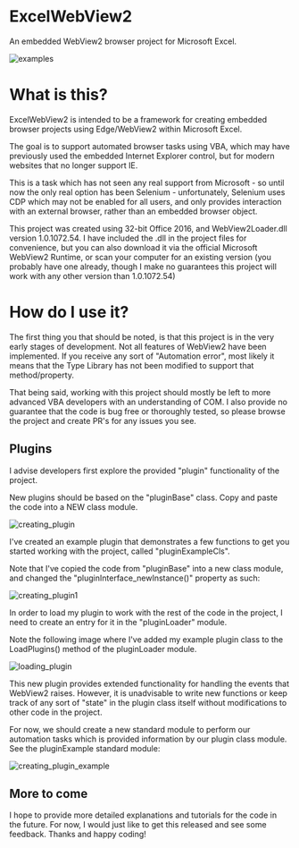 # ExcelWebView2
An embedded WebView2 browser project for Microsoft Excel.

![examples](https://github.com/lucasplumb/ExcelWebView2/assets/8316592/cac706d0-8d15-4139-9f7d-d294cc3f6138)

# What is this?

ExcelWebView2 is intended to be a framework for creating embedded browser projects using Edge/WebView2 within Microsoft Excel.

The goal is to support automated browser tasks using VBA, which may have previously used the embedded Internet Explorer control, but for modern websites that no longer support IE.

This is a task which has not seen any real support from Microsoft - so until now the only real option has been Selenium - unfortunately, Selenium uses CDP which may not be enabled for all users, and only provides interaction with an external browser, rather than an embedded browser object.

This project was created using 32-bit Office 2016, and WebView2Loader.dll version 1.0.1072.54.  I have included the .dll in the project files for convenience, but you can also download it via the official Microsoft WebView2 Runtime, or scan your computer for an existing version (you probably have one already, though I make no guarantees this project will work with any other version than 1.0.1072.54)



# How do I use it?

The first thing you that should be noted, is that this project is in the very early stages of development.  Not all features of WebView2 have been implemented.  If you receive any sort of "Automation error", most likely it means that the Type Library has not been modified to support that method/property.

That being said, working with this project should mostly be left to more advanced VBA developers with an understanding of COM.  I also provide no guarantee that the code is bug free or thoroughly tested, so please browse the project and create PR's for any issues you see.

## Plugins

I advise developers first explore the provided "plugin" functionality of the project.

New plugins should be based on the "pluginBase" class.  Copy and paste the code into a NEW class module.

![creating_plugin](https://github.com/lucasplumb/ExcelWebView2/assets/8316592/dbd53d60-4b6e-4980-85dd-c9512fe956f1)

I've created an example plugin that demonstrates a few functions to get you started working with the project, called "pluginExampleCls".

Note that I've copied the code from "pluginBase" into a new class module, and changed the "pluginInterface_newInstance()" property as such:

![creating_plugin1](https://github.com/lucasplumb/ExcelWebView2/assets/8316592/07ef8649-88c8-4e6f-8373-fcf7ba620cca)

In order to load my plugin to work with the rest of the code in the project, I need to create an entry for it in the "pluginLoader" module.

Note the following image where I've added my example plugin class to the LoadPlugins() method of the pluginLoader module.

![loading_plugin](https://github.com/lucasplumb/ExcelWebView2/assets/8316592/3d3a3aaf-a832-4700-91d8-41cc2d51cde1)

This new plugin provides extended functionality for handling the events that WebView2 raises.  However, it is unadvisable to write new functions or keep track of any sort of "state" in the plugin class itself without modifications to other code in the project.

For now, we should create a new standard module to perform our automation tasks which is provided information by our plugin class module.  See the pluginExample standard module:

![creating_plugin_example](https://github.com/lucasplumb/ExcelWebView2/assets/8316592/e6eadd13-3550-483d-8c9e-3e4b38b14c23)

## More to come

I hope to provide more detailed explanations and tutorials for the code in the future.  For now, I would just like to get this released and see some feedback.  Thanks and happy coding!
